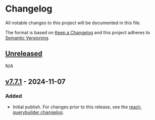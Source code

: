 # Changelog

All notable changes to this project will be documented in this file.

The format is based on [Keep a Changelog](https://keepachangelog.com/en/1.0.0/)
and this project adheres to [Semantic Versioning](https://semver.org/spec/v2.0.0.html).

## [Unreleased]

N/A

## [v7.7.1] - 2024-11-07

### Added

- Initial publish. For changes prior to this release, see the [react-querybuilder changelog](https://github.com/react-querybuilder/react-querybuilder/blob/main/CHANGELOG.md#v771---2024-10-21).

<!-- #region Release comparison links -->

[unreleased]: https://github.com/react-querybuilder/react-querybuilder/compare/v7.7.1...HEAD
[v7.7.1]: https://github.com/react-querybuilder/react-querybuilder/releases/tag/v7.7.1

<!-- #endregion -->
